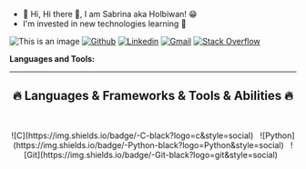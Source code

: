 * 👋 Hi, Hi there 👋, I am Sabrina aka Holbiwan! 😁
* I'm invested in new technologies learning  👀


![This is an image](https://zupimages.net/up/23/37/6daa.gif)
[![Github](https://img.shields.io/badge/Github-000000?&style=for-the-badge&logo=github&logoColor=white)](https://github.com/Holbiwan)
[![Linkedin](https://img.shields.io/badge/linkedin-%230077B5.svg?&style=for-the-badge&logo=linkedin&logoColor=white)](https://www.linkedin.com/)
[![Gmail](https://img.shields.io/badge/gmail-D14836?&style=for-the-badge&logo=gmail&logoColor=white)](6188@holbertonstudents.com)
[![Stack Overflow](https://img.shields.io/badge/-Stackoverflow-FE7A16?style=for-the-badge&logo=stack-overflow&logoColor=white)](https://stackoverflow.com/)

**Languages and Tools:** 

<hr>
<h2 align="center">🔥 Languages & Frameworks & Tools & Abilities 🔥</h2>
<br>
<p align="center">
![C](https://img.shields.io/badge/-C-black?logo=c&style=social)&nbsp;&nbsp;
![Python](https://img.shields.io/badge/-Python-black?logo=Python&style=social)&nbsp;&nbsp;
![Git](https://img.shields.io/badge/-Git-black?logo=git&style=social)&nbsp;&nbsp;



  
  
   


